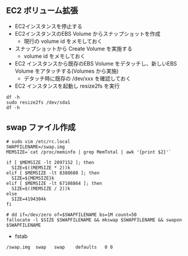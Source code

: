 ## EC2 ボリューム拡張
- EC2インスタンスを停止する
- EC2インスタンスのEBS Volume からスナップショットを作成
	- 現行の volume id をメモしておく
- スナップショットから Create Volume を実施する
	- volume id をメモしておく
- EC2 インスタンスから既存のEBS Volume をデタッチし、新しいEBS Volume をアタッチする(Volumes から実施)
	- デタッチ時に既存の /dev/xxx を確認しておく
- EC2 インスタンスを起動し resize2fs を実行

```
df -h
sudo resize2fs /dev/sda1
df -h
```

## swap ファイル作成

```
# sudo vim /etc/rc.local
SWAPFILENAME=/swap.img
MEMSIZE=`cat /proc/meminfo | grep MemTotal | awk '{print $2}'`

if [ $MEMSIZE -lt 2097152 ]; then
  SIZE=$((MEMSIZE * 2))k
elif [ $MEMSIZE -lt 8388608 ]; then
  SIZE=${MEMSIZE}k
elif [ $MEMSIZE -lt 67108864 ]; then
  SIZE=$((MEMSIZE / 2))k
else
  SIZE=4194304k
fi

# dd if=/dev/zero of=$SWAPFILENAME bs=1M count=50
fallocate -l $SIZE $SWAPFILENAME && mkswap $SWAPFILENAME && swapon $SWAPFILENAME
```

- fstab

```
/swap.img  swap   swap    defaults   0 0
```
